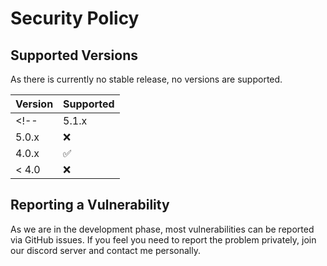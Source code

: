# Security Policy

## Supported Versions

As there is currently no stable release, no versions are supported.

| Version | Supported          |
| ------- | ------------------ |
<!-- | 5.1.x   | :white_check_mark: |
| 5.0.x   | :x:                |
| 4.0.x   | :white_check_mark: |
| < 4.0   | :x:                | -->

## Reporting a Vulnerability

As we are in the development phase, most vulnerabilities can be reported via GitHub issues. If you feel you need to report the problem privately, join our discord server and contact me personally.
